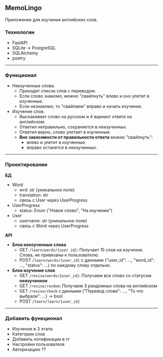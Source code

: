 ## MemoLingo
Приложение для изучения английских слов.
### Технологии
- FastAPI
- SQLite -> PostgreSQL
- SQLAlchemy
- poetry
***
### Функционал

- Неизученные слова.
    - Приходит список слов c переводом.
    - Если слово знакомо, можно "свайпнуть" влево и оно улетит в изученные.
    - Если незнакомо, то "свайпаем" вправо и начать изучение.
- Изучение слов.
    - Выскакивает слово на русском и 4 вариант ответа на английском. 
    - Ответил неправильно, сохраняется в неизученных.
    - Ответил верно, слово улетает в изученные. 
    - **Вне зависимости от правильности ответа** можно "свайпнуть":
      - влево и улетит в изученные.
      - вправо останется в неизученных.
***
### Проектирование

**БД**
- Word
  - wrd: str (уникальное поле)
  - translation: str
  - связь с User через UserProgress
- UserProgress
  - status: Enum ("Новое слово", "На изучении")
- User
    - username: str (уникальное поле)
    - связь с Word через UserProgress

**API**

- **Блок неизученные слова**
  - GET `/learn/words/{user_id}`: Получает 15 слов на изучение. Слова, не привязаны к пользователю.
  - POST `/learn/words/{user_id}` с данными {"user_id": ..., "word_id": ..., "status": ...} по каждому слову отдельно.
- **Блок изучение слов**
  - GET `/revise/words/{user_id}`: Получаем все слово со статусом **неизученное**
  - GET `/revise/random`: Получаем 3 рандомных слова на английском
  - GET `/revise/check` с данными {"Перевод слова": ..., "То что выбрали": ...} -> bool 
  - POST `/learn/learn/{user_id}`
***
### Добавить функционал

- Изучение в 3 этапа
- Категории слов
- Добавить нотификации в тг
- Настройки пользователя
- Авторизацию ??

